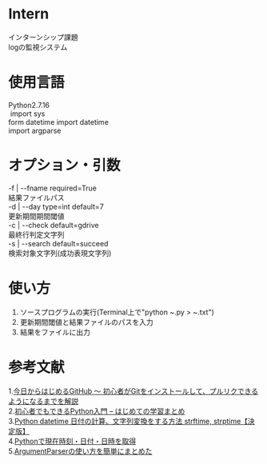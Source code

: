 # Intern
インターンシップ課題  
logの監視システム
# 使用言語
Python2.7.16  
  import sys  
  form datetime import datetime  
  import argparse
# オプション・引数
-f | --fname required=True  
  結果ファイルパス  
-d | --day type=int default=7  
  更新期間期間閾値  
-c | --check default=gdrive  
  最終行判定文字列  
-s | --search default=succeed  
  検索対象文字列(成功表現文字列)
# 使い方
1. ソースプログラムの実行(Terminal上で"python ~.py > ~.txt")  
2. 更新期間閾値と結果ファイルのパスを入力  
3. 結果をファイルに出力
# 参考文献
1.[今日からはじめるGitHub 〜 初心者がGitをインストールして、プルリクできるようになるまでを解説](https://employment.en-japan.com/engineerhub/entry/2017/01/31/110000)  
2.[初心者でもできるPython入門 – はじめての学習まとめ](https://codeaid.jp/py-novice/)  
3.[Python datetime 日付の計算、文字列変換をする方法 strftime, strptime【決定版】](https://qiita.com/7110/items/4ece0ce9be0ce910ee90)  
4.[Pythonで現在時刻・日付・日時を取得](https://note.nkmk.me/python-datetime-now-today/)  
5.[ArgumentParserの使い方を簡単にまとめた](https://qiita.com/kzkadc/items/e4fc7bc9c003de1eb6d0#%E5%BF%85%E9%A0%88%E5%BC%95%E6%95%B0)
